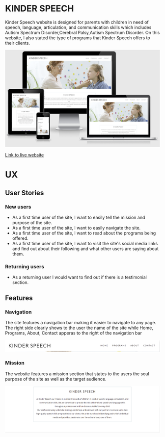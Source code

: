  
# KINDER SPEECH
Kinder Speech website is designed for parents with children in need of speech, language, articulation, and communication skills which includes Autism Spectrum Disorder,Cerebral Palsy,Autism Spectrum Disorder.
On this website, I also stated the type of programs that Kinder Speech offers to their clients.

![Home page](assets/images/Screenshot_71.png)

[Link to live website](https://pauline-rugwevera.github.io/kinder-speech/)
# UX
## User Stories
### New users
* As a first time user of the site, I want to easily tell the mission and purpose of the site.
* As a first time user of the site, I want to easily navigate the site.
* As a first time user of the site, I want to read about the programs being offered.
* As a first time user of the site, I want to visit the site's social media links and find out about their following and what other users are saying about them.
### Returning users
* As a returning user I would want to find out if there is a testimonial section.
## Features
### Navigation
The site features a navigation bar making it easier to navigate to any page. The right side clearly shows to the user the name of the site while  Home, Programs, About, Contact apperas to the right of the navigation bar


![Nav bar](/assets/images/nav.png)

### Mission
The website features a mission section that states to the users the soul purpose of the site as well as the target audience.


![mission](/assets/images/mission76.png)








